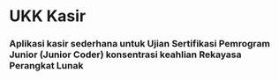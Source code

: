 # UKK Kasir

### Aplikasi kasir sederhana untuk Ujian Sertifikasi Pemrogram Junior (Junior Coder) konsentrasi keahlian Rekayasa Perangkat Lunak
